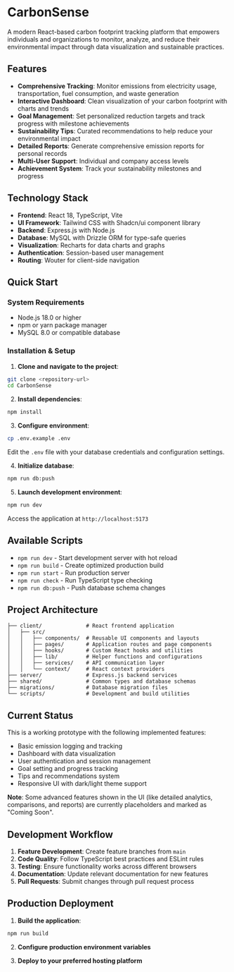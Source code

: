 # CarbonSense

A modern React-based carbon footprint tracking platform that empowers individuals and organizations to monitor, analyze, and reduce their environmental impact through data visualization and sustainable practices.

## Features

- **Comprehensive Tracking**: Monitor emissions from electricity usage, transportation, fuel consumption, and waste generation
- **Interactive Dashboard**: Clean visualization of your carbon footprint with charts and trends
- **Goal Management**: Set personalized reduction targets and track progress with milestone achievements
- **Sustainability Tips**: Curated recommendations to help reduce your environmental impact
- **Detailed Reports**: Generate comprehensive emission reports for personal records
- **Multi-User Support**: Individual and company access levels
- **Achievement System**: Track your sustainability milestones and progress

## Technology Stack

- **Frontend**: React 18, TypeScript, Vite
- **UI Framework**: Tailwind CSS with Shadcn/ui component library
- **Backend**: Express.js with Node.js
- **Database**: MySQL with Drizzle ORM for type-safe queries
- **Visualization**: Recharts for data charts and graphs
- **Authentication**: Session-based user management
- **Routing**: Wouter for client-side navigation

## Quick Start

### System Requirements

- Node.js 18.0 or higher
- npm or yarn package manager
- MySQL 8.0 or compatible database

### Installation & Setup

1. **Clone and navigate to the project**:
```bash
git clone <repository-url>
cd CarbonSense
```

2. **Install dependencies**:
```bash
npm install
```

3. **Configure environment**:
```bash
cp .env.example .env
```
Edit the `.env` file with your database credentials and configuration settings.

4. **Initialize database**:
```bash
npm run db:push
```

5. **Launch development environment**:
```bash
npm run dev
```

Access the application at `http://localhost:5173`

## Available Scripts

- `npm run dev` - Start development server with hot reload
- `npm run build` - Create optimized production build
- `npm run start` - Run production server
- `npm run check` - Run TypeScript type checking
- `npm run db:push` - Push database schema changes

## Project Architecture

```
├── client/              # React frontend application
│   ├── src/
│   │   ├── components/  # Reusable UI components and layouts
│   │   ├── pages/       # Application routes and page components
│   │   ├── hooks/       # Custom React hooks and utilities
│   │   ├── lib/         # Helper functions and configurations
│   │   ├── services/    # API communication layer
│   │   └── context/     # React context providers
├── server/              # Express.js backend services
├── shared/              # Common types and database schemas
├── migrations/          # Database migration files
└── scripts/             # Development and build utilities
```

## Current Status

This is a working prototype with the following implemented features:
- Basic emission logging and tracking
- Dashboard with data visualization
- User authentication and session management
- Goal setting and progress tracking
- Tips and recommendations system
- Responsive UI with dark/light theme support

**Note**: Some advanced features shown in the UI (like detailed analytics, comparisons, and reports) are currently placeholders and marked as "Coming Soon".

## Development Workflow

1. **Feature Development**: Create feature branches from `main`
2. **Code Quality**: Follow TypeScript best practices and ESLint rules
3. **Testing**: Ensure functionality works across different browsers
4. **Documentation**: Update relevant documentation for new features
5. **Pull Requests**: Submit changes through pull request process

## Production Deployment

1. **Build the application**:
```bash
npm run build
```

2. **Configure production environment variables**

3. **Deploy to your preferred hosting platform**

